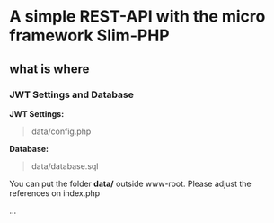 # A simple REST-API with the micro framework Slim-PHP

## what is where

### JWT Settings and Database
__JWT Settings:__
> data/config.php 

__Database:__
> data/database.sql

You can put the folder __data/__ outside www-root. Please adjust the references on index.php

...
